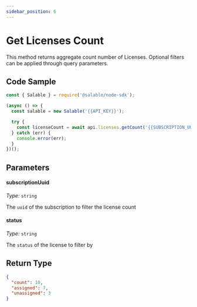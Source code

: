 ```yaml
---
sidebar_position: 6
---
```


# Get Licenses Count

This method returns aggregate count number of Licenses. Optional filters can be applied through query parameters.

## Code Sample

```typescript
const { Salable } = require('@salable/node-sdk');

(async () => {
  const salable = new Salable('{{API_KEY}}');

  try {
    const licenseCount = await api.licenses.getCount('{{SUBSCRIPTION_UUID}}');
  } catch (err) {
    console.error(err);
  }
})();
```

## Parameters

#### subscriptionUuid

_Type:_ `string`

The `uuid` of the subscription to filter the license count

#### status

_Type:_ `string`

The `status` of the license to filter by

## Return Type

```json
{
  "count": 10,
  "assigned": 7,
  "unassigned": 3
}
```
